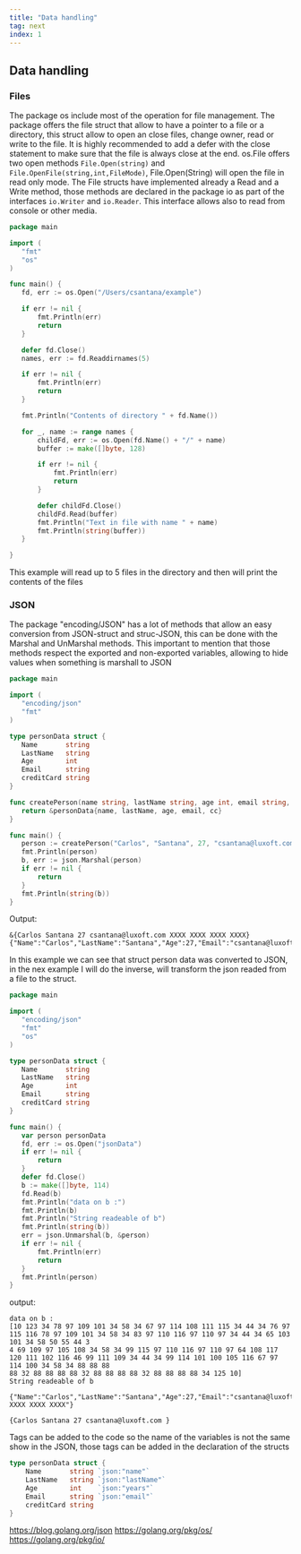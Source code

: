 ```yaml
---
title: "Data handling"
tag: next
index: 1
---
```

## Data handling
### Files

The package os  include most of the operation for file management. The package offers the file struct that allow to have a pointer to a file or a directory, this struct allow to open an close files, change owner, read or write to the file.
It is highly recommended to add a defer with the close statement to make sure that the file is always close at the end.
os.File offers two open methods `File.Open(string)` and `File.OpenFile(string,int,FileMode)`,  File.Open(String) will open the file in read only mode.
The File structs have implemented already a Read and a Write method, those methods are declared in the package io as part of the interfaces `io.Writer` and `io.Reader`.
This interface allows also to read from console or other media.

 ```go
package main

import (
    "fmt"
    "os"
)

func main() {
    fd, err := os.Open("/Users/csantana/example")

    if err != nil {
        fmt.Println(err)
        return
    }

    defer fd.Close()
    names, err := fd.Readdirnames(5)

    if err != nil {
        fmt.Println(err)
        return
    }

    fmt.Println("Contents of directory " + fd.Name())

    for _, name := range names {
        childFd, err := os.Open(fd.Name() + "/" + name)
        buffer := make([]byte, 128)

        if err != nil {
            fmt.Println(err)
            return
        }

        defer childFd.Close()
        childFd.Read(buffer)
        fmt.Println("Text in file with name " + name)
        fmt.Println(string(buffer))
    }

}
```

This example will read up to 5 files in the directory and then will print the contents of the files

### JSON

The package "encoding/JSON" has a lot of methods that allow an easy conversion from JSON-struct and struc-JSON, this can be done with the Marshal and UnMarshal methods.
This important to mention that those methods respect the exported and non-exported variables, allowing to hide values when something is marshall to JSON

 ``` go
package main

import (
    "encoding/json"
    "fmt"
)

type personData struct {
    Name       string
    LastName   string
    Age        int
    Email      string
    creditCard string
}

func createPerson(name string, lastName string, age int, email string, cc string) *personData {
    return &personData{name, lastName, age, email, cc}
}

func main() {
    person := createPerson("Carlos", "Santana", 27, "csantana@luxoft.com", "XXXX XXXX XXXX XXXX")
    fmt.Println(person)
    b, err := json.Marshal(person)
    if err != nil {
        return
    }
    fmt.Println(string(b))
}
 ```

Output:

``` plain
&{Carlos Santana 27 csantana@luxoft.com XXXX XXXX XXXX XXXX}
{"Name":"Carlos","LastName":"Santana","Age":27,"Email":"csantana@luxoft.com"}
```
In this example we can see that struct person data was converted to JSON, in the nex example I will do the inverse, will transform the json readed from a file to the struct.

 ``` go
package main

import (
    "encoding/json"
    "fmt"
    "os"
)

type personData struct {
    Name       string
    LastName   string
    Age        int
    Email      string
    creditCard string
}

func main() {
    var person personData
    fd, err := os.Open("jsonData")
    if err != nil {
        return
    }
    defer fd.Close()
    b := make([]byte, 114)
    fd.Read(b)
    fmt.Println("data on b :")
    fmt.Println(b)
    fmt.Println("String readeable of b")
    fmt.Println(string(b))
    err = json.Unmarshal(b, &person)
    if err != nil {
        fmt.Println(err)
        return
    }
    fmt.Println(person)
}
```

output:

``` plain
data on b :
[10 123 34 78 97 109 101 34 58 34 67 97 114 108 111 115 34 44 34 76 97 115 116 78 97 109 101 34 58 34 83 97 110 116 97 110 97 34 44 34 65 103 101 34 58 50 55 44 3
4 69 109 97 105 108 34 58 34 99 115 97 110 116 97 110 97 64 108 117 120 111 102 116 46 99 111 109 34 44 34 99 114 101 100 105 116 67 97 114 100 34 58 34 88 88 88
88 32 88 88 88 88 32 88 88 88 88 32 88 88 88 88 34 125 10]
String readeable of b

{"Name":"Carlos","LastName":"Santana","Age":27,"Email":"csantana@luxoft.com","creditCard":"XXXX XXXX XXXX XXXX"}

{Carlos Santana 27 csantana@luxoft.com }
```

Tags can be added to the code so the name of the variables is not the same show in the JSON, those tags can be added in the declaration of the structs

``` go
type personData struct {
    Name       string `json:"name"`
    LastName   string `json:"lastName"`
    Age        int    `json:"years"`
    Email      string `json:"email"`
    creditCard string
}
```
https://blog.golang.org/json
https://golang.org/pkg/os/
https://golang.org/pkg/io/
